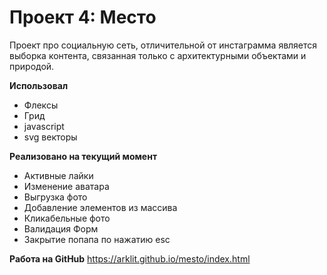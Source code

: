 # Проект 4: Место
Проект про социальную сеть, отличительной от инстаграмма является выборка контента, связанная только с архитектурными объектами и природой.

**Использовал**
* Флексы
* Грид
* javascript
* svg векторы

**Реализовано на текущий момент**
* Активные лайки
* Изменение аватара
* Выгрузка фото
* Добавление элементов из массива
* Кликабельные фото
* Валидация Форм
* Закрытие попапа по нажатию esc

**Работа на GitHub**
https://arklit.github.io/mesto/index.html


